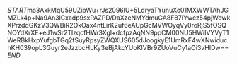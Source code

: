 $START$ma3AxkMqU59UZipWu+rJs2096lU+5LdryaTYunuXc01MXWWTAhJGMZLk4p+Na9An3lCxadp9sxPAZPD/DaXzeNMYdmuGA8F87IYwcz54pjWowkXPrzddGKzV3QWBiR2OkOax4ntLirK2uf6eAUpGcMVWOyqVy0roRjS5fOSQNOYdXrXF+eJ1wSr2TlzqcfHWr3Xgl+dcfpzAqNN9ppCM00NU5HWiIVYVyT1WeRBkHxpYufgbTGq2fSuyRpsyZWQXUS605dJoogkyE1UmRxF4wXNwiduchKH039opL3Guyr2eJzzbcHLKy3eBjAkcYUoKIVBr9ZUoVuCy1aOi3vHIDw==$END$